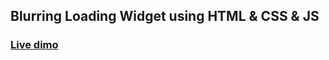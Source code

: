 ## Blurring Loading Widget using HTML & CSS & JS

### [Live dimo](https://blurr-loading.netlify.app/)
